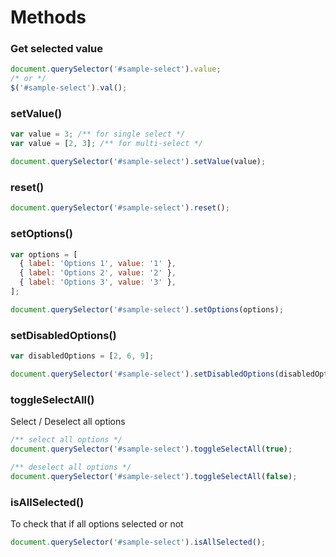 # Methods

### Get selected value

```js
document.querySelector('#sample-select').value;
/* or */
$('#sample-select').val();
```

### setValue()

```js
var value = 3; /** for single select */
var value = [2, 3]; /** for multi-select */

document.querySelector('#sample-select').setValue(value);
```

### reset()

```js
document.querySelector('#sample-select').reset();
```

### setOptions()

```js
var options = [
  { label: 'Options 1', value: '1' },
  { label: 'Options 2', value: '2' },
  { label: 'Options 3', value: '3' },
];

document.querySelector('#sample-select').setOptions(options);
```

### setDisabledOptions()

```js
var disabledOptions = [2, 6, 9];

document.querySelector('#sample-select').setDisabledOptions(disabledOptions);
```

### toggleSelectAll()

Select / Deselect all options

```js
/** select all options */
document.querySelector('#sample-select').toggleSelectAll(true);

/** deselect all options */
document.querySelector('#sample-select').toggleSelectAll(false);
```

### isAllSelected()

To check that if all options selected or not

```js
document.querySelector('#sample-select').isAllSelected();
```